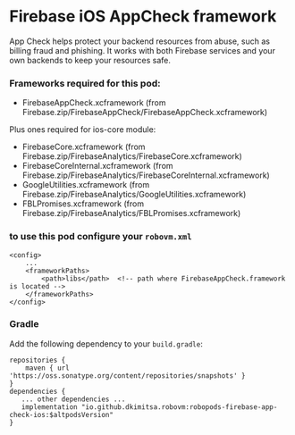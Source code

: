 # Firebase iOS AppCheck framework
App Check helps protect your backend resources from abuse, such as billing fraud and phishing. It works with both Firebase services and your own backends to keep your resources safe.

### Frameworks required for this pod: 
* FirebaseAppCheck.xcframework (from Firebase.zip/FirebaseAppCheck/FirebaseAppCheck.xcframework)

Plus ones required for ios-core module:
* FirebaseCore.xcframework (from Firebase.zip/FirebaseAnalytics/FirebaseCore.xcframework)
* FirebaseCoreInternal.xcframework (from Firebase.zip/FirebaseAnalytics/FirebaseCoreInternal.xcframework)
* GoogleUtilities.xcframework (from Firebase.zip/FirebaseAnalytics/GoogleUtilities.xcframework)
* FBLPromises.xcframework (from Firebase.zip/FirebaseAnalytics/FBLPromises.xcframework)

### to use this pod configure your `robovm.xml`

```
<config>
    ...
    <frameworkPaths>
        <path>libs</path>  <!-- path where FirebaseAppCheck.framework is located -->
    </frameworkPaths>
</config>
```

### Gradle

Add the following dependency to your `build.gradle`:

```
repositories {
    maven { url 'https://oss.sonatype.org/content/repositories/snapshots' }
}
dependencies {
   ... other dependencies ...
   implementation "io.github.dkimitsa.robovm:robopods-firebase-app-check-ios:$altpodsVersion"
}
```
